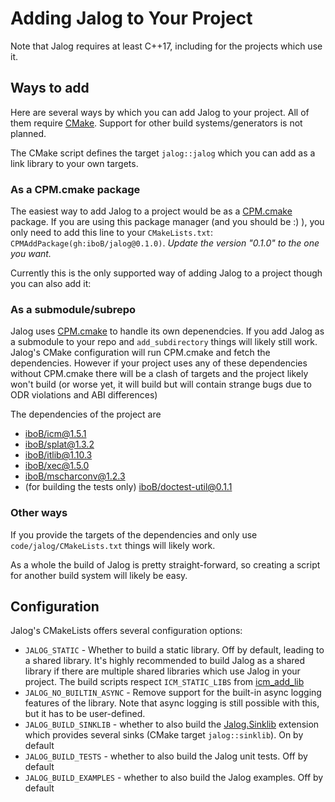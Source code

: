 # Adding Jalog to Your Project

Note that Jalog requires at least C++17, including for the projects which use it.

## Ways to add

Here are several ways by which you can add Jalog to your project. All of them require [CMake](https://cmake.org/). Support for other build systems/generators is not planned.

The CMake script defines the target `jalog::jalog` which you can add as a link library to your own targets.

### As a CPM.cmake package

The easiest way to add Jalog to a project would be as a [CPM.cmake](https://github.com/cpm-cmake/CPM.cmake) package. If you are using this package manager (and you should be :) ), you only need to add this line to your `CMakeLists.txt`: `CPMAddPackage(gh:iboB/jalog@0.1.0)`. *Update the version "0.1.0" to the one you want.*

Currently this is the only supported way of adding Jalog to a project though you can also add it:

### As a submodule/subrepo

Jalog uses [CPM.cmake](https://github.com/cpm-cmake/CPM.cmake) to handle its own depenendcies. If you add Jalog as a submodule to your repo and `add_subdirectory` things will likely still work. Jalog's CMake configuration will run CPM.cmake and fetch the dependencies. However if your project uses any of these dependencies without CPM.cmake there will be a clash of targets and the project likely won't build (or worse yet, it will build but will contain strange bugs due to ODR violations and ABI differences)

The dependencies of the project are

* [iboB/icm@1.5.1](https://github.com/iboB/icm)
* [iboB/splat@1.3.2](https://github.com/iboB/splat)
* [iboB/itlib@1.10.3](https://github.com/iboB/itlib)
* [iboB/xec@1.5.0](https://github.com/iboB/xec)
* [iboB/mscharconv@1.2.3](https://github.com/iboB/mscharconv)
* (for building the tests only) [iboB/doctest-util@0.1.1](https://github.com/iboB/doctest-util)

### Other ways

If you provide the targets of the dependencies and only use `code/jalog/CMakeLists.txt` things will likely work.

As a whole the build of Jalog is pretty straight-forward, so creating a script for another build system will likely be easy.

## Configuration

Jalog's CMakeLists offers several configuration options:

* `JALOG_STATIC` - Whether to build a static library. Off by default, leading to a shared library. It's highly recommended to build Jalog as a shared library if there are multiple shared libraries which use Jalog in your project. The build scripts respect `ICM_STATIC_LIBS` from [icm_add_lib](https://github.com/iboB/icm/blob/master/icm_add_lib.cmake)
* `JALOG_NO_BUILTIN_ASYNC` - Remove support for the built-in async logging features of the library. Note that async logging is still possible with this, but it has to be user-defined.
* `JALOG_BUILD_SINKLIB` - whether to also build the [Jalog.Sinklib](sinklib.md) extension which provides several sinks (CMake target `jalog::sinklib`). On by default
* `JALOG_BUILD_TESTS` - whether to also build the Jalog unit tests. Off by default
* `JALOG_BUILD_EXAMPLES` - whether to also build the Jalog examples. Off by default

